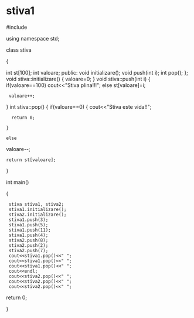 # stiva1

#include<iostream>

using namespace std;

class stiva

{

  int st[100];
  int valoare;
  public:
	void initializare();
	void push(int i);
	int pop();
};
void stiva::initializare()
{
 valoare=0;
}
void stiva::push(int i)
{
     if(valoare==100)
        cout<<"Stiva plina!!!";
     else
        st[valoare]=i;

     valoare++;

}
int stiva::pop()
{
	if(valoare==0)
	{
		cout<<"Stiva este vida!!";

	  return 0;

	}

	else

 valoare--;

	return st[valoare];

}

int main()

{

     stiva stiva1, stiva2;
     stiva1.initializare();
     stiva2.initializare();
     stiva1.push(3);
     stiva1.push(5);
     stiva1.push(11);
     stiva1.push(4);
     stiva2.push(8);
     stiva2.push(2);
     stiva2.push(7);
     cout<<stiva1.pop()<<" ";
     cout<<stiva1.pop()<<" ";
     cout<<stiva1.pop()<<" ";
     cout<<endl;
     cout<<stiva2.pop()<<" ";
     cout<<stiva2.pop()<<" ";
     cout<<stiva2.pop()<<" ";



return 0;

}

